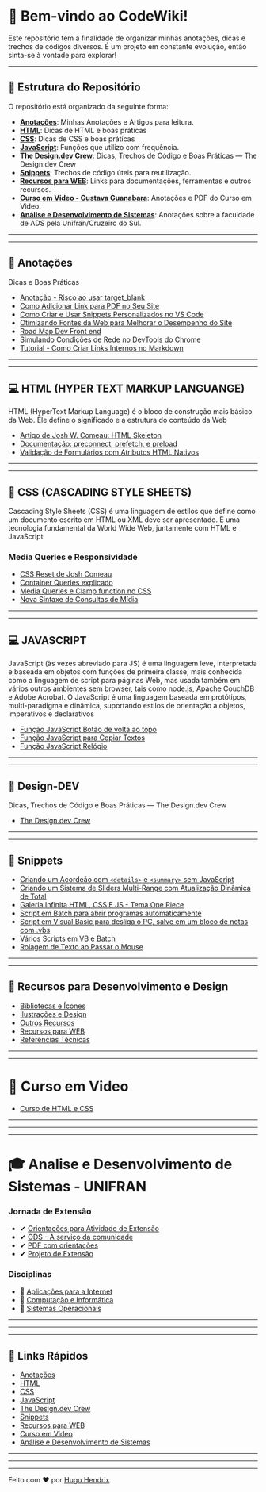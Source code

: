 # 📘 Bem-vindo ao **CodeWiki**!

Este repositório tem a finalidade de organizar minhas anotações, dicas e trechos de códigos diversos. É um projeto em constante evolução, então sinta-se à vontade para explorar!

---

## 📂 Estrutura do Repositório

O repositório está organizado da seguinte forma:

- **[Anotações](#-anotações)**: Minhas Anotações e Artigos para leitura.
- **[HTML](#-html-hyper-text-markup-languange)**: Dicas de HTML e boas práticas
- **[CSS](#-css-cascading-style-sheets)**: Dicas de CSS e boas práticas
- **[JavaScript](#-javascript)**: Funções que utilizo com frequência.
- **[The Design.dev Crew](#-design-dev)**: Dicas, Trechos de Código e Boas Práticas — The Design.dev Crew
- **[Snippets](#-snippets)**: Trechos de código úteis para reutilização.
- **[Recursos para WEB](#-recursos-para-desenvolvimento-e-design)**: Links para documentações, ferramentas e outros recursos.
- **[Curso em Video - Gustava Guanabara](#-curso-em-video)**: Anotações e PDF do Curso em Video.
- **[Análise e Desenvolvimento de Sistemas](#-analise-e-desenvolvimento-de-sistemas---unifran)**: Anotações sobre a faculdade de ADS pela Unifran/Cruzeiro do Sul.

---

---

## 📝 Anotações

Dicas e Boas Práticas

- [Anotação - Risco ao usar target_blank](Anotações/problemas-target-blank.md)
- [Como Adicionar Link para PDF no Seu Site](Anotações/link-pdf.md)
- [Como Criar e Usar Snippets Personalizados no VS Code](Anotações/snippets-vscode.md)
- [Otimizando Fontes da Web para Melhorar o Desempenho do Site](Anotações/fonts.md)
- [Road Map Dev Front end](Anotações/devmap.md)
- [Simulando Condições de Rede no DevTools do Chrome](Anotações/simula-rede.md)
- [Tutorial - Como Criar Links Internos no Markdown](Anotações/criando-links-com-markdown.md)

---

---

## 💻 HTML (HYPER TEXT MARKUP LANGUANGE)

HTML (HyperText Markup Language) é o bloco de construção mais básico da Web. Ele define o significado e a estrutura do conteúdo da Web 

- [Artigo de Josh W. Comeau: HTML Skeleton](HTML/josh-html-skeleton.md)
- [Documentação: preconnect, prefetch, e preload](HTML/melhor-carregamento.md)
- [Validação de Formulários com Atributos HTML Nativos](HTML/valida-form.md)

---

---

## 🎨 CSS (CASCADING STYLE SHEETS)

Cascading Style Sheets (CSS) é uma linguagem de estilos que define como um documento escrito em HTML ou XML deve ser apresentado. É uma tecnologia fundamental da World Wide Web, juntamente com HTML e JavaScript

### Media Queries e Responsividade

- [CSS Reset de Josh Comeau](CSS/reset-css-josh.md)
- [Container Queries explicado](CSS/container-queries.md)
- [Media Queries e Clamp function no CSS](CSS/media-queries-e-clamp-function-css.md)
- [Nova Sintaxe de Consultas de Mídia](CSS/nova-sintaxe-media-queries.md)

---

---

## 💻 JAVASCRIPT

JavaScript (às vezes abreviado para JS) é uma linguagem leve, interpretada e baseada em objetos com funções de primeira classe, mais conhecida como a linguagem de script para páginas Web, mas usada também em vários outros ambientes sem browser, tais como node.js, Apache CouchDB e Adobe Acrobat. O JavaScript é uma linguagem baseada em protótipos, multi-paradigma e dinâmica, suportando estilos de orientação a objetos, imperativos e declarativos

- [Função JavaScript Botão de volta ao topo](Snippets/btn-volta-ao-topo.md)
- [Função JavaScript para Copiar Textos](Snippets/copiar-texto.md)
- [Função JavaScript Relógio](Snippets/relogio.md)

---

---

## 🎁 Design-DEV

Dicas, Trechos de Código e Boas Práticas — The Design.dev Crew

- [The Design.dev Crew](Design-Dev/README.md)

---

---

## 🚩 Snippets

- [Criando um Acordeão com `<details>` e `<summary>` sem JavaScript](Snippets/acordeao.md)
- [Criando um Sistema de Sliders Multi-Range com Atualização Dinâmica de Total](Snippets/sliders-multi-range.md)
- [Galeria Infinita HTML, CSS E JS - Tema One Piece](Snippets/galeria-infinita.md)
- [Script em Batch para abrir programas automaticamente](Snippets/turn-on.md)
- [Script em Visual Basic para desliga o PC, salve em um bloco de notas com .vbs](Snippets/desliga-pc.md)
- [Vários Scripts em VB e Batch](Snippets/varios-scripts.md)
- [Rolagem de Texto ao Passar o Mouse](Snippets/rolagem-texto.md)

---

---

## 📌 Recursos para Desenvolvimento e Design

- [Bibliotecas e Ícones](Recursos-Web/icones.md)
- [Ilustrações e Design](Recursos-Web/ilustracoes-designs.md)
- [Outros Recursos](Recursos-Web/outros.md)
- [Recursos para WEB](Recursos-Web/recursos-web.md)
- [Referências Técnicas](Recursos-Web/referencia-tecnica.md)

---

---

# 🖖 Curso em Video

- [Curso de HTML e CSS](Curso-em-Video/README.md)

---

---

---

# 🎓 Analise e Desenvolvimento de Sistemas - UNIFRAN

### Jornada de Extensão

- ✔ [Orientações para Atividade de Extensão](ADS-Unifran/Atividade-Extensao/atividade-extensao.md)
- ✔ [ODS - A serviço da comunidade](ADS-Unifran/Atividade-Extensao/ods.md)
- ✔ [PDF com orientações](ADS-Unifran/Atividade-Extensao/jornada-extensao.pdf)
- ✔ [Projeto de Extensão](https://hugohendrix.github.io/estancia-alvorada/)

### Disciplinas

- 📌 [Aplicações para a Internet](ADS-Unifran/Aplicações-para-a-Internet/README.md)
- 📌 [Computação e Informática](ADS-Unifran/Computação-e-Informática/README.md)
- 📌 [Sistemas Operacionais](ADS-Unifran/Sistemas-Operacionais/README.md)

---

---

---

## 🔗 Links Rápidos

- [Anotações](#-anotações)
- [HTML](#-html-hyper-text-markup-languange)
- [CSS](#-css-cascading-style-sheets)
- [JavaScript](#-javascript)
- [The Design.dev Crew](#-design-dev)
- [Snippets](#-snippets)
- [Recursos para WEB](#-recursos-para-desenvolvimento-e-design)
- [Curso em Video](#-curso-em-video)
- [Análise e Desenvolvimento de Sistemas](#-analise-e-desenvolvimento-de-sistemas---unifran)

---

---

---

Feito com ❤️ por [Hugo Hendrix](https://github.com/HugoHendrix)
